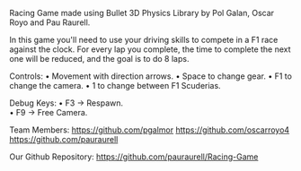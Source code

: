 ﻿Racing Game made using Bullet 3D Physics Library by Pol Galan, Oscar Royo and Pau Raurell.

In this game you'll need to use your driving skills to compete in a F1 race against the clock.
For every lap you complete, the time to complete the next one will be reduced, and the goal is to do 8 laps.

Controls:
• Movement with direction arrows.
• Space to change gear.
• F1 to change the camera.
• 1 to change between F1 Scuderias.	

Debug Keys:
• F3 -> Respawn.	
• F9 -> Free Camera.

Team Members:
https://github.com/pgalmor
https://github.com/oscarroyo4
https://github.com/pauraurell

Our Github Repository: https://github.com/pauraurell/Racing-Game
